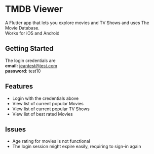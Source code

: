 # TMDB Viewer

A Flutter app that lets you explore movies and TV Shows and uses The Movie Database.<br>
Works for iOS and Android

## Getting Started

The login credentials are<br>
**email:** jeantest@test.com<br>
**password:** test10

## Features
- Login with the credentials above
- View list of current popular Movies
- View list of current popular TV Shows
- View list of best rated Movies

## Issues
- Age rating for movies is not functional
- The login session might expire easily, requiring to sign-in again
